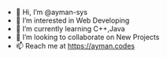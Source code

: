 - 👋 Hi, I’m @ayman-sys
- 👀 I’m interested in Web Developing
- 🌱 I’m currently learning C++,Java
- 💞️ I’m looking to collaborate on New Projects
- 📫 Reach me at https://ayman.codes

<!---
ayman-sys/ayman-sys is a ✨ special ✨ repository because its `README.md` (this file) appears on your GitHub profile.
You can click the Preview link to take a look at your changes.
--->
